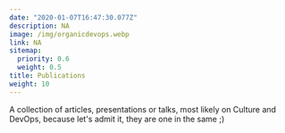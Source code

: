 ```yaml
---
date: "2020-01-07T16:47:30.077Z"
description: NA
image: /img/organicdevops.webp
link: NA
sitemap:
  priority: 0.6
  weight: 0.5
title: Publications
weight: 10
---
```

<!--

This page represents the landing page for "publications" section. It is also shown under the homepage header for "publications". It should be therefore relatively short and sweet.

\-->

A collection of articles, presentations or talks, most likely on Culture and DevOps, because let's admit it, they are one in the same ;)
